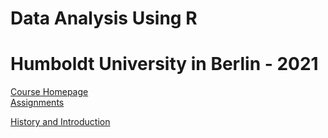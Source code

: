 # Data Analysis Using R
# Humboldt University in Berlin - 2021

[Course Homepage](https://dannyarends.nl/lectures/)  
[Assignments](https://dannyarends.nl/assignments/)  
  
[History and Introduction](01_History_and_Introduction.md)  
